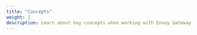 ```yaml
---
title: "Concepts"
weight: 1
description: Learn about key concepts when working with Envoy Gateway
---
```


